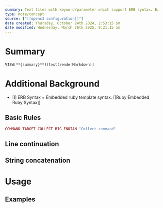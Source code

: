 ```yaml
---
summary: Text files with keyword/parameter which support ERB syntax. Each line of a COSMOS config file contains a single keyword followed by parameters.
type: note/concept
source: ["[[openc3 configuration]]"]
date created: Thursday, October 24th 2024, 2:53:15 pm
date modified: Wednesday, March 26th 2025, 9:21:15 am
---
```

# Summary
`VIEW[**{summary}**][text(renderMarkdown)]`

# Additional Background

- [I] ERB Syntax = Embedded ruby template syntax. [[Ruby Embedded Ruby Syntax]]

## Basic Rules
```rb
COMMAND TARGET COLLECT BIG_ENDIAN "Collect command"
```

## Line continuation 
## String concatenation
# Usage

## Examples